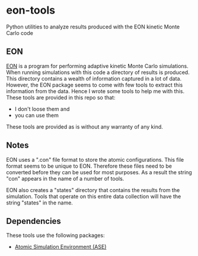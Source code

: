 # eon-tools
Python utilities to analyze results produced with the EON kinetic Monte Carlo code

## EON

[EON](https://theory.cm.utexas.edu/eon/) is a program for performing adaptive kinetic Monte Carlo simulations.
When running simulations with this code a directory of results is produced. This directory contains a 
wealth of information captured in a lot of data. However, the EON package seems to come with few tools
to extract this information from the data. Hence I wrote some tools to help me with this. These tools
are provided in this repo so that:

* I don't loose them and 
* you can use them

These tools are provided as is without any warranty of any kind.

## Notes

EON uses a ".con" file format to store the atomic configurations. This file format seems to be
unique to EON. Therefore these files need to be converted before they can be used for most 
purposes. As a result the string "con" appears in the name of a number of tools.

EON also creates a "states" directory that contains the results from the simulation.
Tools that operate on this entire data collection will have the string "states" in the name.

## Dependencies

These tools use the following packages:

* [Atomic Simulation Environment (ASE)](https://wiki.fysik.dtu.dk/ase/index.html)

